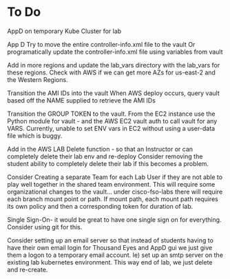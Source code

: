 To Do
======

AppD on temporary Kube Cluster for lab

App D
Try to move the entire controller-info.xml file to the vault 
Or programatically update the controller-info.xml file using variables from vault


Add in more regions and update the lab_vars directory with the lab_vars for these regions.
Check with AWS if we can get more AZs for us-east-2 and the Western Regions.



Transition the AMI IDs into the vault
When AWS deploy occurs, query vault based off the NAME supplied to retrieve the AMI IDs

Transition the GROUP TOKEN to the vault.
From the EC2 instance use the Python module for vault - and the AWS EC2 vault auth to call vault for any VARS.
Currently, unable to set ENV vars in EC2 without using a user-data file which is buggy.

Add in the AWS LAB Delete function - so that an Instructor or  can completely delete their lab env and re-deploy
Consider removing the student ability to completely delete their lab if this becomes a problem.

Consider Creating a separate Team for each Lab User if they are not able to play well together in the shared team environment.
This will require some organizational changes to the vault...
under cisco-fso-labs there will require each branch mount point or path. If mount path, each mount path requires its own policy and then a corresponding 
token for duration of lab.

Single Sign-On- it would be great to have one single sign on for everything. Consider using git for this.

Consider setting up an email server so that instead of students having to have their own email login for Thousand Eyes and AppD gui we just give them
a logon to a temporary email account. Ie) set up an smtp server on the existing lab kubernetes environment. This way end of lab, we just delete and re-create.









